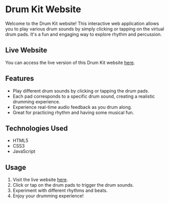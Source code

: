 # Drum Kit Website

Welcome to the Drum Kit website! This interactive web application allows you to play various drum sounds by simply clicking or tapping on the virtual drum pads. It's a fun and engaging way to explore rhythm and percussion.

## Live Website

You can access the live version of this Drum Kit website [here](https://play-drum-kit1.netlify.app/).

## Features

- Play different drum sounds by clicking or tapping the drum pads.
- Each pad corresponds to a specific drum sound, creating a realistic drumming experience.
- Experience real-time audio feedback as you drum along.
- Great for practicing rhythm and having some musical fun.

## Technologies Used

- HTML5
- CSS3
- JavaScript

## Usage

1. Visit the live website [here](https://play-drum-kit1.netlify.app/).
2. Click or tap on the drum pads to trigger the drum sounds.
3. Experiment with different rhythms and beats.
4. Enjoy your drumming experience!
